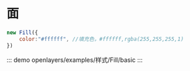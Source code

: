 # 面

```javascript
new Fill({
	color:"#ffffff", //填充色，#ffffff,rgba(255,255,255,1)
})
```

::: demo 
openlayers/examples/样式/Fill/basic
:::